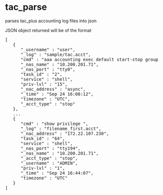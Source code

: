 # tac_parse
parses tac_plus accounting log files into json

JSON object returned will be of the format
<pre>
[
   {
      "_username" : "user",
      "_log" : "sample/tac.acct",
      "cmd" : "aaa accounting exec default start-stop group tacacs+ <cr>",
      "_nas_name" : "10.200.201.71",
      "_nas_port" : "tty0",
      "task_id" : "2",
      "service" : "shell",
      "priv-lvl" : "15",
      "_nac_address" : "async",
      "_time" : "Sep 24 16:08:12",
      "timezone" : "UTC",
      "_acct_type" : "stop"
   },
   ...
   {
      "cmd" : "show privilege <cr>",
      "_log" : "filename_first.acct",
      "_nac_address" : "172.22.107.230",
      "task_id" : "64",
      "service" : "shell",
      "_nas_port" : "tty194",
      "_nas_name" : "10.200.201.71",
      "_acct_type" : "stop",
      "_username" : "ADMIN",
      "priv-lvl" : "1",
      "_time" : "Sep 24 16:44:07",
      "timezone" : "UTC"
   }
]
</pre>